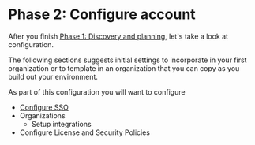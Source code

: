 # Phase 2: Configure account

After you finish [Phase 1: Discovery and planning](../phase-1-discovery-and-planning/), let's take a look at configuration.

The following sections suggests initial settings to incorporate in your first organization or to template in an organization that you can copy as you build out your environment.

As part of this configuration you will want to configure

* [Configure SSO](configure-sso.md)
* Organizations
  * Setup integrations
* Configure License and Security Policies

